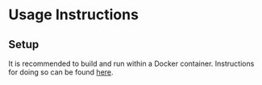 # Usage Instructions

## Setup

It is recommended to build and run within a Docker container. Instructions for doing so can be found [here](https://github.com/eratner/abb_robot_sandbox/tree/master/docker). 
